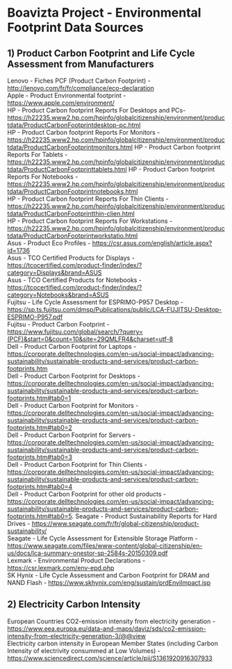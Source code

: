 # Boavizta Project - Environmental Footprint Data Sources

## 1) Product Carbon Footprint and Life Cycle Assessment from Manufacturers

Lenovo - Fiches PCF (Product Carbon Footprint) - http://lenovo.com/fr/fr/compliance/eco-declaration  
Apple - Product Environmental footprint - https://www.apple.com/environment/  
HP - Product Carbon footprint Reports For Desktops and PCs- https://h22235.www2.hp.com/hpinfo/globalcitizenship/environment/productdata/ProductCarbonFootprintdesktop-pc.html    
HP - Product Carbon footprint Reports For Monitors - https://h22235.www2.hp.com/hpinfo/globalcitizenship/environment/productdata/ProductCarbonFootprintmonitors.html  HP - Product Carbon footprint Reports For Tablets -https://h22235.www2.hp.com/hpinfo/globalcitizenship/environment/productdata/ProductCarbonFootprinttablets.html
HP - Product Carbon footprint Reports For Notebooks - https://h22235.www2.hp.com/hpinfo/globalcitizenship/environment/productdata/ProductCarbonFootprintnotebooks.html  
HP - Product Carbon footprint Reports For Thin Clients - https://h22235.www2.hp.com/hpinfo/globalcitizenship/environment/productdata/ProductCarbonFootprintthin-clien.html  
HP - Product Carbon footprint Reports For Workstations - https://h22235.www2.hp.com/hpinfo/globalcitizenship/environment/productdata/ProductCarbonFootprintworkstatio.html  
Asus - Product Eco Profiles - https://csr.asus.com/english/article.aspx?id=1736  
Asus - TCO Certified Products for Displays - https://tcocertified.com/product-finder/index/?category=Displays&brand=ASUS  
Asus - TCO Certified Products for Notebooks - https://tcocertified.com/product-finder/index/?category=Notebooks&brand=ASUS  
Fujitsu - Life Cycle Assessment for ESPRIMO-P957 Desktop - https://sp.ts.fujitsu.com/dmsp/Publications/public/LCA-FUJITSU-Desktop-ESPRIMO-P957.pdf  
Fujitsu - Product Carbon Footprint - https://www.fujitsu.com/global/search/?query=(PCF)&start=0&count=10&site=29QMLFR4&charset=utf-8  
Dell - Product Carbon Footprint for Laptops - https://corporate.delltechnologies.com/en-us/social-impact/advancing-sustainability/sustainable-products-and-services/product-carbon-footprints.htm  
Dell - Product Carbon Footprint for Desktops -https://corporate.delltechnologies.com/en-us/social-impact/advancing-sustainability/sustainable-products-and-services/product-carbon-footprints.htm#tab0=1  
Dell - Product Carbon Footprint for Monitors - https://corporate.delltechnologies.com/en-us/social-impact/advancing-sustainability/sustainable-products-and-services/product-carbon-footprints.htm#tab0=2  
Dell - Product Carbon Footprint for Servers - https://corporate.delltechnologies.com/en-us/social-impact/advancing-sustainability/sustainable-products-and-services/product-carbon-footprints.htm#tab0=3  
Dell - Product Carbon Footprint for Thin Clients - https://corporate.delltechnologies.com/en-us/social-impact/advancing-sustainability/sustainable-products-and-services/product-carbon-footprints.htm#tab0=4  
Dell - Product Carbon Footprint for other old products - https://corporate.delltechnologies.com/en-us/social-impact/advancing-sustainability/sustainable-products-and-services/product-carbon-footprints.htm#tab0=5. 
Seagate - Product Sustainability Reports for Hard Drives - https://www.seagate.com/fr/fr/global-citizenship/product-sustainability/  
Seagate - Life Cycle Assessment for Extensible Storage Platform - https://www.seagate.com/files/www-content/global-citizenship/en-us/docs/lca-summary-onestor-sp-2584s-20150309.pdf  
Lexmark - Environmental Product Declarations - https://csr.lexmark.com/env-epd.php  
SK Hynix - Life Cycle Assessment and Carbon Footprint for DRAM and NAND Flash - https://www.skhynix.com/eng/sustain/prdEnviImpact.jsp  

## 2) Electricity Carbon Intensity

European Countries CO2-emission intensity from electricity generation - https://www.eea.europa.eu/data-and-maps/daviz/sds/co2-emission-intensity-from-electricity-generation-3/@@view  
Electricity carbon intensity in European Member States (including Carbon Intensity of electrivity consummed at Low Volumes) - https://www.sciencedirect.com/science/article/pii/S1361920916307933  

